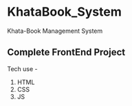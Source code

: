 # KhataBook_System
 Khata-Book Management System


 ## Complete FrontEnd Project

 Tech use -
 1. HTML
 2. CSS
 3. JS
